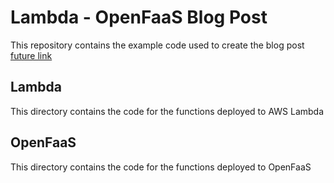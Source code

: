 # Lambda - OpenFaaS Blog Post
This repository contains the example code used to create the blog post [future link](https://www.openfaas.com/)

## Lambda
This directory contains the code for the functions deployed to AWS Lambda

## OpenFaaS
This directory contains the code for the functions deployed to OpenFaaS